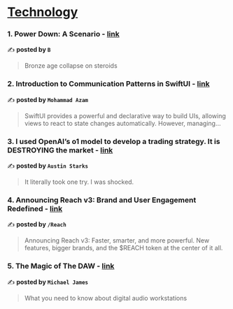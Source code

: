 
<h1><a href=https://medium.com/tag/technology/recommended target="_blank" rel="noopener noreferrer">Technology</a></h1>
<h3>1. Power Down: A Scenario - <a href="https://medium.com/@thehonestsorcerer/power-down-a-scenario-5764002284b8" target="_blank" rel="noopener noreferrer">link</a></h3>

✍️ **posted by `B`**

<blockquote>Bronze age collapse on steroids</blockquote>

<h3>2. Introduction to Communication Patterns in SwiftUI - <a href="https://medium.com/@azamsharp/introduction-to-communication-patterns-in-swiftui-867372498fa7" target="_blank" rel="noopener noreferrer">link</a></h3>

✍️ **posted by `Mohammad Azam`**

<blockquote>SwiftUI provides a powerful and declarative way to build UIs, allowing views to react to state changes automatically. However, managing…</blockquote>

<h3>3. I used OpenAI’s o1 model to develop a trading strategy. It is DESTROYING the market - <a href="https://medium.com/datadriveninvestor/i-used-openais-o1-model-to-develop-a-trading-strategy-it-is-destroying-the-market-576a6039e8fa" target="_blank" rel="noopener noreferrer">link</a></h3>

✍️ **posted by `Austin Starks`**

<blockquote>It literally took one try. I was shocked.</blockquote>

<h3>4. Announcing Reach v3: Brand and User Engagement Redefined - <a href="https://medium.com/@getreachxyz/announcing-reach-v3-brand-and-user-engagement-redefined-c4ae6d8df03e" target="_blank" rel="noopener noreferrer">link</a></h3>

✍️ **posted by `/Reach`**

<blockquote>Announcing Reach v3: Faster, smarter, and more powerful. New features, bigger brands, and the $REACH token at the center of it all.</blockquote>

<h3>5. The Magic of The DAW - <a href="https://medium.com/the-right-notes/the-magic-of-the-daw-954ccc65fdfa" target="_blank" rel="noopener noreferrer">link</a></h3>

✍️ **posted by `Michael James`**

<blockquote>What you need to know about digital audio workstations</blockquote>

